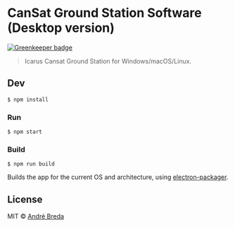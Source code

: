 # CanSat Ground Station Software (Desktop version)

[![Greenkeeper badge](https://badges.greenkeeper.io/cansat-icarus/capture-wrapper-desktop.svg)](https://greenkeeper.io/)

> Icarus Cansat Ground Station for Windows/macOS/Linux.


## Dev

```
$ npm install
```

### Run

```
$ npm start
```

### Build

```
$ npm run build
```

Builds the app for the current OS and architecture, using [electron-packager](https://github.com/maxogden/electron-packager).


## License

MIT © [André Breda](http://www.github.com/addobandre)
